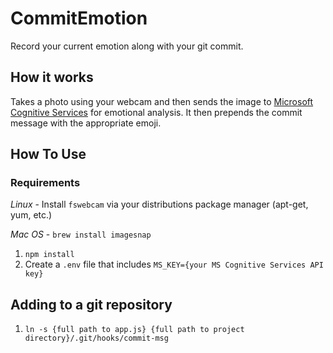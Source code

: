 # CommitEmotion

Record your current emotion along with your git commit.

## How it works

Takes a photo using your webcam and then sends the image to [Microsoft Cognitive Services](https://www.microsoft.com/cognitive-services/en-us/emotion-api) for emotional analysis. It then prepends the commit message with the appropriate emoji.

## How To Use

### Requirements

*Linux* - Install `fswebcam` via your distributions package manager (apt-get, yum, etc.)

*Mac OS* - `brew install imagesnap`

1. `npm install`
2. Create a `.env` file that includes `MS_KEY={your MS Cognitive Services API key}`

## Adding to a git repository

1. `ln -s {full path to app.js} {full path to project directory}/.git/hooks/commit-msg`